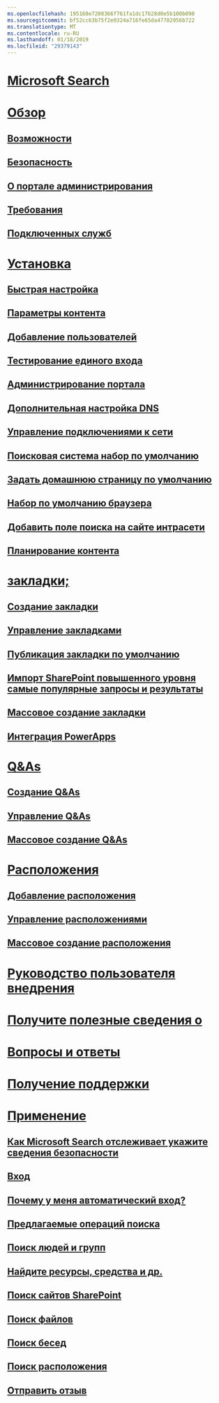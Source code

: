 ```yaml
---
ms.openlocfilehash: 195160e7208366f761fa1dc17b28d0e5b100b090
ms.sourcegitcommit: bf52cc63b75f2e0324a716fe65da47702956b722
ms.translationtype: MT
ms.contentlocale: ru-RU
ms.lasthandoff: 01/18/2019
ms.locfileid: "29379143"
---
```

# [Microsoft Search](microsoft-search.md)
# [Обзор](why-microsoft-search.md)
## [Возможности](features.md)
## [Безопасность](security.md)
## [О портале администрирования](about-the-admin-portal.md)
## [Требования](requirements.md)
## [Подключенных служб](connected-services.md)
# [Установка](set-up-microsoft-search.md)
## [Быстрая настройка](quick-set-up.md)
## [Параметры контента](content-settings.md)
## [Добавление пользователей](add-users.md)
## [Тестирование единого входа](test-single-sign-on.md)
## [Администрирование портала](admin-portal-tools.md)
## [Дополнительная настройка DNS](advanced-dns-configuration.md)
## [Управление подключениями к сети](manage-network-connections.md)
## [Поисковая система набор по умолчанию](set-default-search-engine.md)
## [Задать домашнюю страницу по умолчанию](set-default-homepage.md)
## [Набор по умолчанию браузера](set-default-browser.md)
## [Добавить поле поиска на сайте интрасети](add-a-search-box-to-your-intranet-site.md)
## [Планирование контента](plan-your-content.md)
# [закладки;](create-and-manage-bookmarks.md)
## [Создание закладки](create-bookmarks.md)
## [Управление закладками](manage-bookmarks.md)
## [Публикация закладки по умолчанию](publish-default-bookmarks.md)
## [Импорт SharePoint повышенного уровня самые популярные запросы и результаты](import-sharepoint-promoted-results-and-top-queries.md)
## [Массовое создание закладки](bulk-create-bookmarks.md)
## [Интеграция PowerApps](integrate-powerapps.md)
# [Q&As](create-and-manage-qas.md)
## [Создание Q&As](create-qas.md)
## [Управление Q&As](manage-qas.md)
## [Массовое создание Q&As](bulk-create-qas.md)
# [Расположения](locations.md)
## [Добавление расположения](add-a-location.md)
## [Управление расположениями](manage-locations.md)
## [Массовое создание расположения](bulk-create-locations.md)
# [Руководство пользователя внедрения](user-adoption-guide.md)
# [Получите полезные сведения о](get-insights.md)
# [Вопросы и ответы](faqs.md)
# [Получение поддержки](get-support.md)
# [Применение](use/about-microsoft-search.md)
## [Как Microsoft Search отслеживает укажите сведения безопасности](use/how-microsoft-search-keeps-your-info-secure.md)
## [Вход](use/sign-in.md)
## [Почему у меня автоматический вход?](use/why-am-i-automatically-signed-in.md)
## [Предлагаемые операций поиска](use/suggested-searches.md)
## [Поиск людей и групп](use/find-people-and-groups.md)
## [Найдите ресурсы, средства и др.](use/find-resources-tools-and-more.md)
## [Поиск сайтов SharePoint](use/find-sharepoint-sites.md)
## [Поиск файлов](use/find-files.md)
## [Поиск бесед](use/find-conversations.md)
## [Поиск расположения](use/find-locations.md)
## [Отправить отзыв](use/send-feedback.md)